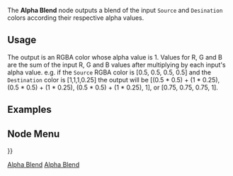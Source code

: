 <languages></languages> <translate>

The **Alpha Blend** node outputs a blend of the input `Source` and
`Desination` colors according their respective alpha values.

## Usage

The output is an RGBA color whose alpha value is 1. Values for R, G and
B are the sum of the input R, G and B values after multiplying by each
input's alpha value. e.g. if the `Source` RGBA color is \[0.5, 0.5, 0.5,
0.5\] and the `Destination` color is \[1,1,1,0.25\] the output will be
\[(0.5 \* 0.5) + (1 \* 0.25), (0.5 \* 0.5) + (1 \* 0.25), (0.5 \* 0.5) +
(1 \* 0.25), 1\], or \[0.75, 0.75, 0.75, 1\].

## Examples

## Node Menu

</translate> }}

[Alpha Blend](Category:Protoflux{{#translation:}} "wikilink") [Alpha
Blend](Category:Protoflux:Color:Blending{{#translation:}} "wikilink")